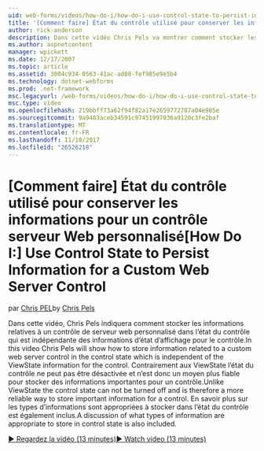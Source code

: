 ```yaml
---
uid: web-forms/videos/how-do-i/how-do-i-use-control-state-to-persist-information-for-a-custom-web-server-control
title: '[Comment faire] État du contrôle utilisé pour conserver les informations pour un contrôle serveur Web personnalisé | Documents Microsoft'
author: rick-anderson
description: Dans cette vidéo Chris Pels va montrer comment stocker les informations relatives à un contrôle de serveur web personnalisé dans l’état du contrôle qui est indépendante de l’état d’affichage en cours...
ms.author: aspnetcontent
manager: wpickett
ms.date: 12/17/2007
ms.topic: article
ms.assetid: 3004c934-0563-41ac-ad80-fef985e9e5b4
ms.technology: dotnet-webforms
ms.prod: .net-framework
msc.legacyurl: /web-forms/videos/how-do-i/how-do-i-use-control-state-to-persist-information-for-a-custom-web-server-control
msc.type: video
ms.openlocfilehash: 219bbff73a62f94f82a17e2659772787a04e985e
ms.sourcegitcommit: 9a9483aceb34591c97451997036a9120c3fe2baf
ms.translationtype: MT
ms.contentlocale: fr-FR
ms.lasthandoff: 11/10/2017
ms.locfileid: "26526218"
---
```

<a name="how-do-i-use-control-state-to-persist-information-for-a-custom-web-server-control"></a><span data-ttu-id="77a39-103">[Comment faire] État du contrôle utilisé pour conserver les informations pour un contrôle serveur Web personnalisé</span><span class="sxs-lookup"><span data-stu-id="77a39-103">[How Do I:] Use Control State to Persist Information for a Custom Web Server Control</span></span>
====================
<span data-ttu-id="77a39-104">par [Chris PEL](https://twitter.com/chrispels)</span><span class="sxs-lookup"><span data-stu-id="77a39-104">by [Chris Pels](https://twitter.com/chrispels)</span></span>

<span data-ttu-id="77a39-105">Dans cette vidéo, Chris Pels indiquera comment stocker les informations relatives à un contrôle de serveur web personnalisé dans l’état du contrôle qui est indépendante des informations d’état d’affichage pour le contrôle.</span><span class="sxs-lookup"><span data-stu-id="77a39-105">In this video Chris Pels will show how to store information related to a custom web server control in the control state which is independent of the ViewState information for the control.</span></span> <span data-ttu-id="77a39-106">Contrairement aux ViewState l’état du contrôle ne peut pas être désactivée et n’est donc un moyen plus fiable pour stocker des informations importantes pour un contrôle.</span><span class="sxs-lookup"><span data-stu-id="77a39-106">Unlike ViewState the control state can not be turned off and is therefore a more reliable way to store important information for a control.</span></span> <span data-ttu-id="77a39-107">En savoir plus sur les types d’informations sont appropriées à stocker dans l’état du contrôle est également inclus.</span><span class="sxs-lookup"><span data-stu-id="77a39-107">A discussion of what types of information are appropriate to store in control state is also included.</span></span>

[<span data-ttu-id="77a39-108">&#9654; Regardez la vidéo (13 minutes)</span><span class="sxs-lookup"><span data-stu-id="77a39-108">&#9654; Watch video (13 minutes)</span></span>](https://channel9.msdn.com/Blogs/ASP-NET-Site-Videos/how-do-i-use-control-state-to-persist-information-for-a-custom-web-server-control)
